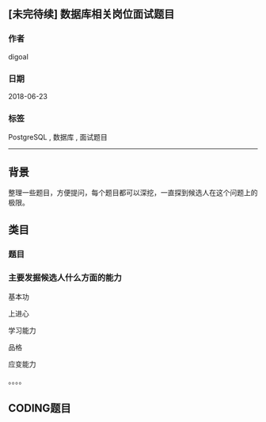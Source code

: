 ## [未完待续] 数据库相关岗位面试题目
                                                           
### 作者                                                           
digoal                                                           
                                                           
### 日期                                                           
2018-06-23                                                         
                                                           
### 标签                                                           
PostgreSQL , 数据库 , 面试题目  
                                                           
----                                                           
                                                           
## 背景  
整理一些题目，方便提问，每个题目都可以深挖，一直探到候选人在这个问题上的极限。


## 类目

### 题目


### 主要发掘候选人什么方面的能力


基本功

上进心

学习能力

品格

应变能力

。。。。



## CODING题目















